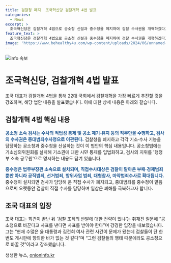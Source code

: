 ```yaml
---
title: 검찰청 폐지  조국혁신당 검찰개혁 4법 발표
categories:
  - News
excerpt: >
  조국혁신당은 검찰개혁 4법으로 공소청 신설과 중수청을 폐지하여 검찰 수사권을 개혁하겠다고 발표했다. 공소청은 기소·수사 기능을 담당하고, 중수청은 중대범죄수사를 맡게 된다. 이를 통해 직접수사를 줄이고, 기소심의위원회를 설치하여 시민 통제를 강화하겠다는 계획이다. 또한, 조 대표는 검찰 조직의 반발에 대해 강인한 입장을 보였다. 윤석열 정권의 권력을 제한하고 검찰의 행태를 개혁하려는 목표가 담겨있다.
feature_text: >
  조국혁신당은 검찰개혁 4법으로 공소청 신설과 중수청을 폐지하여 검찰 수사권을 개혁하겠다고 발표했다. 공소청은 기소·수사 기능을 담당하고, 중수청은 중대범죄수사를 맡게 된다. 이를 통해 직접수사를 줄이고, 기소심의위원회를 설치하여 시민 통제를 강화하겠다는 계획이다. 또한, 조 대표는 검찰 조직의 반발에 대해 강인한 입장을 보였다. 윤석열 정권의 권력을 제한하고 검찰의 행태를 개혁하려는 목표가 담겨있다.
image: 'https://www.behealthy4u.com/wp-content/uploads/2024/06/unnamed-file.png'
---
```


<p><img src="https://www.behealthy4u.com/wp-content/uploads/2024/06/unnamed-file.png" alt="info 속보" /></p>

<h1>조국혁신당, 검찰개혁 4법 발표</h1>

<p data-ke-size="size16">조국 대표가 검찰개혁 4법을 통해 22대 국회에서 검찰개혁을 가장 빠르게 추진할 것을 강조하며, 해당 법안 내용을 발표했습니다. 이에 대한 상세 내용은 아래와 같습니다.</p>

<h2 data-ke-size="size26">검찰개혁 4법 핵심 내용</h2>

<p><b><span style="color: #1a5490;">공소청 소속 검사는 수사의 적법성 통제 및 공소 제기·유지 등의 직무만을 수행하고, 검사의 수사권은 중대범죄수사청으로 이관된다.</span></b> 검찰청을 폐지하고 각각 기소·수사 기능을 담당하는 공소청과 중수청을 신설하는 것이 이 법안의 핵심 내용입니다. 공소청법에는 기소심의위원회를 설치해 기소권에 대한 시민 통제를 입법화하고, 검사의 지위를 '행정부 소속 공무원'으로 명시하는 내용도 담겨 있습니다.</p>

<p><b><span style="color: #1a5490;">중수청은 법무부장관 소속으로 설치되며, 직접수사대상은 검찰이 맡아온 부패·경제범죄뿐만 아니라 공직범죄, 선거범죄, 방위사업 범죄, 대형참사, 마약범죄수사로 확대됩니다.</span></b> 중수청이 설치되면 검사가 담당해 온 직접 수사가 폐지되고, 중대범죄를 중수청이 맡음으로써 오랫동안 검찰이 직접 수사를 담당하며 일삼은 폐해를 극복하고자 합니다.</p>

<h2 data-ke-size="size26">조국 대표의 입장</h2>

<p>조국 대표는 회견이 끝난 뒤 ‘검찰 조직의 반발에 대한 전략이 있냐’는 취재진 질문에 “공소청으로 바꾼다고 사표를 낸다면 사표를 받아야 한다”며 강경한 입장을 내보였습니다. 그는 “현재 수많은 윤 대통령과 김건희 여사 관련 사건이 문제가 됐는데 검찰들이 단 한 번도 게시판에 항의한 바가 없는 것 같다”며 “그런 검찰들의 행태 때문에라도 공소청으로 바꿀 것”이라고 강조했습니다.</p>
생생한 뉴스, <a href="https://onioninfo.kr" rel="dofollow">onioninfo.kr</a>


